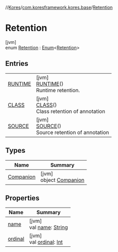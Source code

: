//[Kores](../../../index.md)/[com.koresframework.kores.base](../index.md)/[Retention](index.md)

# Retention

[jvm]\
enum [Retention](index.md) : [Enum](https://kotlinlang.org/api/latest/jvm/stdlib/kotlin/-enum/index.html)<[Retention](index.md)>

## Entries

| | |
|---|---|
| [RUNTIME](-r-u-n-t-i-m-e/index.md) | [jvm]<br>[RUNTIME](-r-u-n-t-i-m-e/index.md)()<br>Runtime retention. |
| [CLASS](-c-l-a-s-s/index.md) | [jvm]<br>[CLASS](-c-l-a-s-s/index.md)()<br>Class retention of annotation |
| [SOURCE](-s-o-u-r-c-e/index.md) | [jvm]<br>[SOURCE](-s-o-u-r-c-e/index.md)()<br>Source retention of annotation |

## Types

| Name | Summary |
|---|---|
| [Companion](-companion/index.md) | [jvm]<br>object [Companion](-companion/index.md) |

## Properties

| Name | Summary |
|---|---|
| [name](index.md#1013411444%2FProperties%2F-1216412040) | [jvm]<br>val [name](index.md#1013411444%2FProperties%2F-1216412040): [String](https://kotlinlang.org/api/latest/jvm/stdlib/kotlin/-string/index.html) |
| [ordinal](index.md#689534026%2FProperties%2F-1216412040) | [jvm]<br>val [ordinal](index.md#689534026%2FProperties%2F-1216412040): [Int](https://kotlinlang.org/api/latest/jvm/stdlib/kotlin/-int/index.html) |
